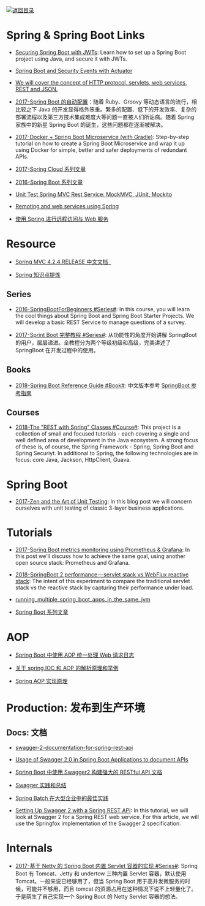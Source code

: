 [![返回目录](https://user-images.githubusercontent.com/5803001/38079637-ff0abcf0-3371-11e8-9b76-ad651620afc7.jpg)](https://github.com/wxyyxc1992/Awesome-Links)

# Spring & Spring Boot Links

- [Securing Spring Boot with JWTs](https://auth0.com/blog/securing-spring-boot-with-jwts/): Learn how to set up a Spring Boot project using Java, and secure it with JWTs.

- [Spring Boot and Security Events with Actuator](http://blog.codeleak.pl/2017/03/spring-boot-and-security-events-with-actuator.html)

- [We will cover the concept of HTTP protocol, servlets, web services, REST and JSON.](https://howtotrainyourjava.com/2017/03/09/spring-web-basics/)

- [2017-Spring Boot 的自动配置](http://www.tuicool.com/articles/zAfQjy3)：随着 Ruby、Groovy 等动态语言的流行，相比较之下 Java 的开发显得格外笨重。繁多的配置、低下的开发效率、复杂的部署流程以及第三方技术集成难度大等问题一直被人们所诟病。随着 Spring 家族中的新星 Spring Boot 的诞生，这些问题都在逐渐被解决。

- [2017-Docker + Spring Boot Microservice (with Gradle)](https://parg.co/bhg): Step-by-step tutorial on how to create a Spring Boot Microservice and wrap it up using Docker for simple, better and safer deployments of redundant APIs.

* [2017-Spring Cloud 系列文章](http://www.ityouknow.com/spring-cloud)

* [2016-Spring Boot 系列文章](http://www.ityouknow.com/spring-boot)

- [Unit Test Spring MVC Rest Service: MockMVC, JUnit, Mockito](http://memorynotfound.com/unit-test-spring-mvc-rest-service-junit-mockito/)

- [Remoting and web services using Spring](http://docs.spring.io/spring/docs/current/spring-framework-reference/html/remoting.html)

- [使用 Spring 进行远程访问与 Web 服务](http://www.cnblogs.com/zfc2201/p/3473974.html)

# Resource

- [Spring MVC 4.2.4.RELEASE 中文文档  ](https://www.gitbook.com/book/linesh/spring-mvc-documentation-linesh-translation/details)

- [Spring 知识点提炼](http://www.importnew.com/19933.html)

## Series

- [2016-SpringBootForBeginners #Series#](https://github.com/in28minutes/SpringBootForBeginners): In this course, you will learn the cool things about Spring Boot and Spring Boot Starter Projects. We will develop a basic REST Service to manage questions of a survey.

* [2017-Sprint Boot 完整教程 #Series#](https://blog.csdn.net/column/details/13466.html): 从功能性的角度开始讲解 SpringBoot 的用户，层层递进。全教程分为两个等级初级和高级，完美讲述了 SpringBoot 在开发过程中的使用。

## Books

- [2018-Spring Boot Reference Guide #Book#](https://docs.spring.io/spring-boot/docs/2.1.x-SNAPSHOT/reference/html/): 中文版本参考 [SpringBoot 参考指南](https://www.gitbook.com/book/qbgbook/spring-boot-reference-guide-zh/details)

## Courses

- [2018-The "REST with Spring" Classes #Course#](https://github.com/eugenp/tutorials): This project is a collection of small and focused tutorials - each covering a single and well defined area of development in the Java ecosystem. A strong focus of these is, of course, the Spring Framework - Spring, Spring Boot and Spring Securiyt. In additional to Spring, the following technologies are in focus: core Java, Jackson, HttpClient, Guava.

# Spring Boot

- [2017-Zen and the Art of Unit Testing](http://marcin-chwedczuk.github.io/zen-and-the-art-of-unit-testing): In this blog post we will concern ourselves with unit testing of classic 3-layer business applications.

# Tutorials

- [2017-Spring Boot metrics monitoring using Prometheus & Grafana](https://parg.co/UV0): In this post we'll discuss how to achieve the same goal, using another open source stack: Prometheus and Grafana.

- [2018-SpringBoot 2 performance — servlet stack vs WebFlux reactive stack](https://parg.co/U7O): The intent of this experiment to compare the traditional servlet stack vs the reactive stack by capturing their performance under load.

* [running_multiple_spring_boot_apps_in_the_same_jvm](http://davidtanzer.net/running_multiple_spring_boot_apps_in_the_same_jvm)

- [Spring Boot 系列文章](http://blog.didispace.com/tag/spring-boot/)

# AOP

- [Spring Boot 中使用 AOP 统一处理 Web 请求日志](http://blog.didispace.com/springbootaoplog/)

- [关于 spring,IOC 和 AOP 的解析原理和举例](http://blog.sina.com.cn/s/blog_624a352c0101fo9j.html)

- [Spring AOP 实现原理](http://blog.csdn.net/moreevan/article/details/11977115)

# Production: 发布到生产环境

## Docs: 文档

- [swagger-2-documentation-for-spring-rest-api](http://www.baeldung.com/swagger-2-documentation-for-spring-rest-api)

- [Usage of Swagger 2.0 in Spring Boot Applications to document APIs](http://heidloff.net/article/usage-of-swagger-2-0-in-spring-boot-applications-to-document-apis/)

- [Spring Boot 中使用 Swagger2 构建强大的 RESTful API 文档](http://blog.didispace.com/springbootswagger2/)

- [Swagger 实践和总结](http://blog.sina.com.cn/s/blog_72ef7bea0102vpu7.html)

- [Spring Batch 在大型企业中的最佳实践](http://insights.thoughtworkers.org/spring-batch-best-practices/)

- [Setting Up Swagger 2 with a Spring REST API](http://www.baeldung.com/swagger-2-documentation-for-spring-rest-api): In this tutorial, we will look at Swagger 2 for a Spring REST web service. For this article, we will use the Springfox implementation of the Swagger 2 specification.

# Internals

- [2017-基于 Netty 的 Spring Boot 内置 Servlet 容器的实现 #Series#](https://parg.co/SCE): Spring Boot 有 Tomcat、Jetty 和 undertow 三种内置 Servlet 容器，默认使用 Tomcat。一般来说已经够用了，但当 Spring Boot 用于高并发微服务的时候，可能并不够用，而且 tomcat 的资源占用在这种情况下说不上轻量化了。于是萌生了自己实现一个 Spring Boot 的 Netty Servlet 容器的想法。
